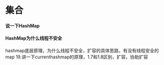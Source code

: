 # 集合

#### 说一下HashMap

#### HashMap为什么线程不安全



hashmap底层原理，为什么线程不安全，扩容的具体思路，有没有线程安全的map
19.讲一下currenthashmap的原理，1.7和1.8区别，扩容，协助扩容

